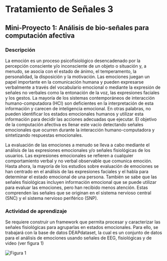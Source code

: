 # Tratamiento de Señales 3
## Mini-Proyecto 1: Análisis de bio-señales para computación afectiva

### Descripción

La emoción es un proceso psicofisiológico desencadenado por la percepción consciente y/o inconsciente de un objeto o situación y, a menudo, se asocia con el estado de ánimo, el temperamento, la personalidad, la disposición y la motivación. Las emociones juegan un papel importante en la comunicación humana y pueden expresarse verbalmente a través del vocabulario emocional o mediante la expresión de señales no verbales como la entonación de la voz, las expresiones faciales y los gestos. La mayoría de los sistemas contemporáneos de interacción humano-computadora (HCI) son deficientes en la interpretación de esta información y carecen de inteligencia emocional. En otras palabras, no pueden identificar los estados emocionales humanos y utilizar esta información para decidir las acciones adecuadas que ejecutar. El objetivo de la computación afectiva es llenar este vacío detectando señales emocionales que ocurren durante la interacción humano-computadora y sintetizando respuestas emocionales.

La evaluación de las emociones a menudo se lleva a cabo mediante el análisis de las expresiones emocionales y/o señales fisiológicas de los usuarios. Las expresiones emocionales se refieren a cualquier comportamiento verbal y no verbal observable que comunica emoción. Hasta ahora, la mayoría de los estudios sobre evaluación de emociones se han centrado en el análisis de las expresiones faciales y el habla para determinar el estado emocional de una persona. También se sabe que las señales fisiológicas incluyen información emocional que se puede utilizar para evaluar las emociones, pero han recibido menos atención. Estas comprenden las señales que se originan en el sistema nervioso central (SNC) y el sistema nervioso periférico (SNP).

### Actividad de aprendizaje

Se requiere construir un framework que permita procesar y caracterizar las señales fisiológicas para agruparlas en estados emocionales. Para ello, se trabajará con la base de datos DEAPdataset, la cual es un conjunto de datos para el análisis de emociones usando señales de EEG, fisiológicas y de video (ver figura 1)

![Figura 1](![image](https://github.com/DavidELP17/TS3_MiniProyecto1/assets/17619940/ce5004e5-296d-400a-b948-c6af9eca62fa)
)
